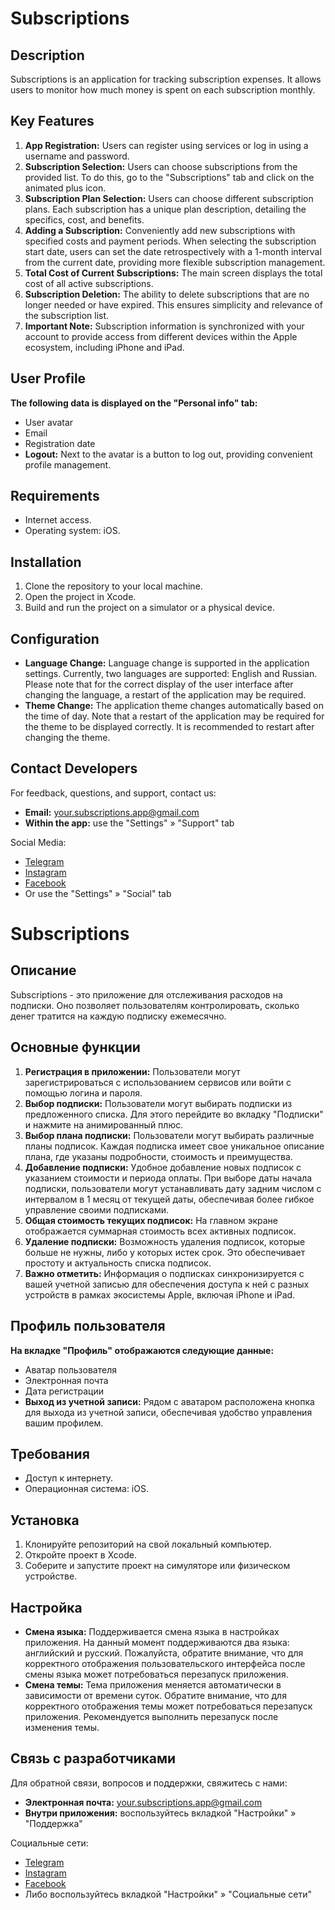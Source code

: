 <!-- English Section -->

# Subscriptions

## Description
Subscriptions is an application for tracking subscription expenses. It allows users to monitor how much money is spent on each subscription monthly.

## Key Features
1. **App Registration:** Users can register using services or log in using a username and password.
2. **Subscription Selection:** Users can choose subscriptions from the provided list. To do this, go to the "Subscriptions" tab and click on the animated plus icon.
3. **Subscription Plan Selection:** Users can choose different subscription plans. Each subscription has a unique plan description, detailing the specifics, cost, and benefits.
4. **Adding a Subscription:** Conveniently add new subscriptions with specified costs and payment periods. When selecting the subscription start date, users can set the date retrospectively with a 1-month interval from the current date, providing more flexible subscription management.
5. **Total Cost of Current Subscriptions:** The main screen displays the total cost of all active subscriptions.
6. **Subscription Deletion:** The ability to delete subscriptions that are no longer needed or have expired. This ensures simplicity and relevance of the subscription list.
7. **Important Note:** Subscription information is synchronized with your account to provide access from different devices within the Apple ecosystem, including iPhone and iPad.

## User Profile
**The following data is displayed on the "Personal info" tab:**
- User avatar
- Email
- Registration date
- **Logout:** Next to the avatar is a button to log out, providing convenient profile management.

## Requirements
- Internet access.
- Operating system: iOS.

## Installation
1. Clone the repository to your local machine.
2. Open the project in Xcode.
3. Build and run the project on a simulator or a physical device.

## Configuration
- **Language Change:** Language change is supported in the application settings. Currently, two languages are supported: English and Russian. Please note that for the correct display of the user interface after changing the language, a restart of the application may be required.
- **Theme Change:** The application theme changes automatically based on the time of day. Note that a restart of the application may be required for the theme to be displayed correctly. It is recommended to restart after changing the theme.

## Contact Developers
For feedback, questions, and support, contact us:
- **Email:** [your.subscriptions.app@gmail.com](mailto:your.subscriptions.app@gmail.com)
- **Within the app:** use the "Settings" » "Support" tab

Social Media:
- [Telegram](https://t.me/fruitkit)
- [Instagram](https://www.instagram.com/fruit.kit/)
- [Facebook](https://www.facebook.com/fruitkit)
- Or use the "Settings" » "Social" tab

<!-- Russian Section -->

# Subscriptions

## Описание
Subscriptions - это приложение для отслеживания расходов на подписки. Оно позволяет пользователям контролировать, сколько денег тратится на каждую подписку ежемесячно.

## Основные функции
1. **Регистрация в приложении:** Пользователи могут зарегистрироваться с использованием сервисов или войти с помощью логина и пароля.
2. **Выбор подписки:** Пользователи могут выбирать подписки из предложенного списка. Для этого перейдите во вкладку "Подписки" и нажмите на анимированный плюс.
3. **Выбор плана подписки:** Пользователи могут выбирать различные планы подписок. Каждая подписка имеет свое уникальное описание плана, где указаны подробности, стоимость и преимущества.
4. **Добавление подписки:** Удобное добавление новых подписок с указанием стоимости и периода оплаты. При выборе даты начала подписки, пользователи могут устанавливать дату задним числом с интервалом в 1 месяц от текущей даты, обеспечивая более гибкое управление своими подписками.
5. **Общая стоимость текущих подписок:** На главном экране отображается суммарная стоимость всех активных подписок.
6. **Удаление подписки:** Возможность удаления подписок, которые больше не нужны, либо у которых истек срок. Это обеспечивает простоту и актуальность списка подписок.
7. **Важно отметить:** Информация о подписках синхронизируется с вашей учетной записью для обеспечения доступа к ней с разных устройств в рамках экосистемы Apple, включая iPhone и iPad.
   
## Профиль пользователя
**На вкладке "Профиль" отображаются следующие данные:**
- Аватар пользователя
- Электронная почта
- Дата регистрации
- **Выход из учетной записи:** Рядом с аватаром расположена кнопка для выхода из учетной записи, обеспечивая удобство управления вашим профилем.

## Требования
- Доступ к интернету.
- Операционная система: iOS.

## Установка
1. Клонируйте репозиторий на свой локальный компьютер.
2. Откройте проект в Xcode.
3. Соберите и запустите проект на симуляторе или физическом устройстве.

## Настройка
- **Смена языка:** Поддерживается смена языка в настройках приложения. На данный момент поддерживаются два языка: английский и русский. Пожалуйста, обратите внимание, что для корректного отображения пользовательского интерфейса после смены языка может потребоваться перезапуск приложения.
- **Смена темы:** Тема приложения меняется автоматически в зависимости от времени суток. Обратите внимание, что для корректного отображения темы может потребоваться перезапуск приложения. Рекомендуется выполнить перезапуск после изменения темы.

## Связь с разработчиками
Для обратной связи, вопросов и поддержки, свяжитесь с нами:
- **Электронная почта:** [your.subscriptions.app@gmail.com](mailto:your.subscriptions.app@gmail.com)
- **Внутри приложения:** воспользуйтесь вкладкой "Настройки" » "Поддержка"
  
Социальные сети: 
- [Telegram](https://t.me/fruitkit)
- [Instagram](https://www.instagram.com/fruit.kit/)
- [Facebook](https://www.facebook.com/fruitkit)
- Либо воспользуйтесь вкладкой "Настройки" » "Социальные сети"
